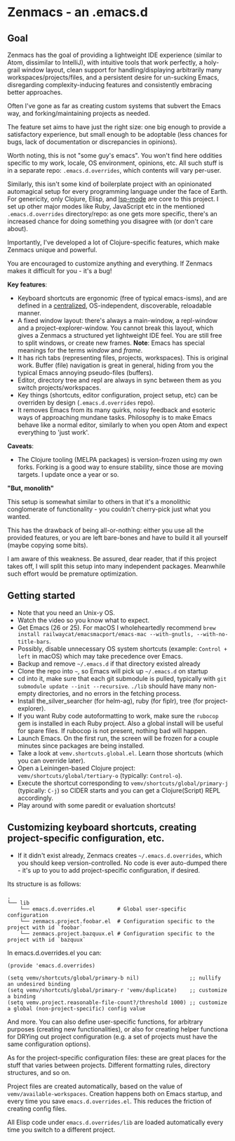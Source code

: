 # Zenmacs - an .emacs.d

## Goal

Zenmacs has the goal of providing a lightweight IDE experience (similar to Atom, dissimilar to IntelliJ), with intuitive tools that work perfectly, a holy-grail window layout, clean support for handling/displaying arbitrarily many workspaces/projects/files, and a persistent desire for un-sucking Emacs, disregarding complexity-inducing features and consistently embracing better approaches.

Often I've gone as far as creating custom systems that subvert the Emacs way, and forking/maintaining projects as needed.

The feature set aims to have just the right size: one big enough to provide a satisfactory experience, but small enough to be adoptable (less chances for bugs, lack of documentation or discrepancies in opinions).

Worth noting, this is not "some guy's emacs". You won't find here oddities specific to my work, locale, OS environment, opinions, etc. All such stuff is in a separate repo: `.emacs.d.overrides`, which contents will vary per-user.

Similarly, this isn't some kind of boilerplate project with an opinionated automagical setup for every programming language under the face of Earth. For genericity, only Clojure, Elisp, and [lsp-mode](https://github.com/emacs-lsp/lsp-mode) are core to this project. I set up other major modes like Ruby, JavaScript etc in the mentioned `.emacs.d.overrides` directory/repo: as one gets more specific, there's an increased chance for doing something you disagree with (or don't care about).

Importantly, I've developed a lot of Clojure-specific features, which make Zenmacs unique and powerful.

You are encouraged to customize anything and everything. If Zenmacs makes it difficult for you - it's a bug!

**Key features**:

* Keyboard shortcuts are ergonomic (free of typical emacs-isms), and are defined in a [centralized](https://github.com/zenmacs/.emacs.d/blob/master/lib/non-submodules/vemv.shortcuts.global.el), OS-independent, discoverable, reloadable manner.
* A fixed window layout: there's always a main-window, a repl-window and a project-explorer-window. You cannot break this layout, which gives a Zenmacs a structured yet lightweight IDE feel. You are still free to split windows, or create new frames. **Note**: Emacs has special meanings for the terms _window_ and _frame_.  
* It has rich tabs (representing files, projects, workspaces). This is original work. Buffer (file) navigation is great in general, hiding from you the typical Emacs annoying pseudo-files (buffers).
* Editor, directory tree and repl are always in sync between them as you switch projects/workspaces.
* Key things (shortcuts, editor configuration, project setup, etc) can be overriden by design (`.emacs.d.overrides` repo).
* It removes Emacs from its many quirks, noisy feedback and esoteric ways of approaching mundane tasks. Philosophy is to make Emacs behave like a normal editor, similarly to when you open Atom and expect everything to 'just work'.

**Caveats**:

* The Clojure tooling (MELPA packages) is version-frozen using my own forks. Forking is a good way to ensure stability, since those are moving targets. I update once a year or so.

**"But, monolith"**

This setup is somewhat similar to others in that it's a monolithic conglomerate of functionality - you couldn't cherry-pick just what you wanted.

This has the drawback of being all-or-nothing: either you use all the provided features, or you are left bare-bones and have to build it all yourself (maybe copying some bits).

I am aware of this weakness. Be assured, dear reader, that if this project takes off, I will split this setup into many independent packages. Meanwhile such effort would be premature optimization.

## Getting started

* Note that you need an Unix-y OS.
* Watch the video so you know what to expect.
* Get Emacs (26 or 25). For macOS I wholeheartedly recommend `brew install railwaycat/emacsmacport/emacs-mac --with-gnutls, --with-no-title-bars`.
* Possibly, disable unnecessary OS system shortcuts (example: `Control + left` in macOS) which may take precedence over Emacs.
* Backup and remove `~/.emacs.d` if that directory existed already
* Clone the repo into `~`, so Emacs will pick up `~/.emacs.d` on startup
* cd into it, make sure that each git submodule is pulled, typically with `git submodule update --init --recursive`. `./lib` should have many non-empty directories, and no errors in the fetching process.
* Install the_silver_searcher (for helm-ag), ruby (for fiplr), tree (for project-explorer).
* If you want Ruby code autoformatting to work, make sure the `rubocop` gem is installed in each Ruby project. Also a global install will be useful for spare files. If rubocop is not present, nothing bad will happen.
* Launch Emacs. On the first run, the screen will be frozen for a couple minutes since packages are being installed.
* Take a look at `vemv.shortcuts.global.el`. Learn those shortcuts (which you can override later).
* Open a Leiningen-based Clojure project: `vemv/shortcuts/global/tertiary-o` (typically: `Control-o`).
* Execute the shortcut corresponding to `vemv/shortcuts/global/primary-j` (typically: `C-j`) so CIDER starts and you can get a Clojure(Script) REPL accordingly.
* Play around with some paredit or evaluation shortcuts!

## Customizing keyboard shortcuts, creating project-specific configuration, etc.

* If it didn't exist already, Zenmacs creates `~/.emacs.d.overrides`, which you should keep version-controlled. No code is ever auto-dumped there - it's up to you to add project-specific configuration, if desired.

Its structure is as follows:

```
.
└── lib
    └── emacs.d.overrides.el       # Global user-specific configuration
    └── zenmacs.project.foobar.el  # Configuration specific to the project with id `foobar`
    └── zenmacs.project.bazquux.el # Configuration specific to the project with id `bazquux`
```

In emacs.d.overrides.el you can:

```
(provide 'emacs.d.overrides)

(setq vemv/shortcuts/global/primary-b nil)                ;; nullify an undesired binding
(setq vemv/shortcuts/global/primary-r 'vemv/duplicate)    ;; customize a binding
(setq vemv.project.reasonable-file-count?/threshold 1000) ;; customize a global (non-project-specific) config value
```

And more. You can also define user-specific functions, for arbitrary purposes (creating new functionalities), or also for creating helper functiona for DRYing out project configuration (e.g. a set of projects must have the same configuration options).

As for the project-specific configuration files: these are great places for the stuff that varies between projects. Different formatting rules, directory structures, and so on.

Project files are created automatically, based on the value of `vemv/available-workspaces`. Creation happens both on Emacs startup, and every time you save `emacs.d.overrides.el`. This reduces the friction of creating config files.

All Elisp code under `emacs.d.overrides/lib` are loaded automatically every time you switch to a different project.
